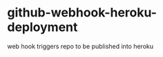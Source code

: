 github-webhook-heroku-deployment
================================

web hook triggers repo to be published into heroku
